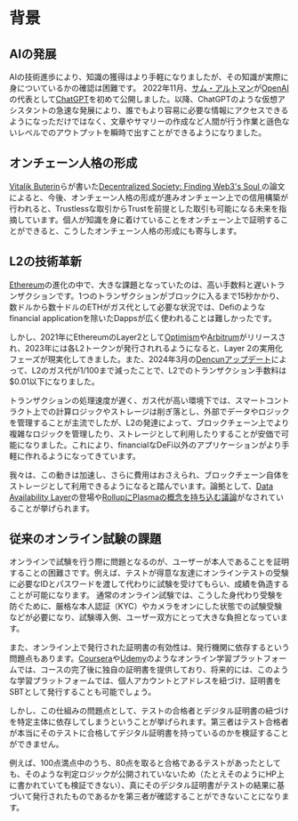 # 背景

## AIの発展

AIの技術進歩により、知識の獲得はより手軽になりましたが、その知識が実際に身についているかの確認は困難です。
2022年11月、[サム・アルトマン](https://x.com/sama)が[OpenAI](https://openai.com/)の代表として[ChatGPT](https://chat.openai.com/)を初めて公開しました。以降、ChatGPTのような仮想アシスタントの急速な発展により、誰でもより容易に必要な情報にアクセスできるようになっただけではなく、文章やサマリーの作成など人間が行う作業と遜色ないレベルでのアウトプットを瞬時で出すことができるようになりました。

## オンチェーン人格の形成

[Vitalik Buterin](https://x.com/VitalikButerin)らが書いた[Decentralized Society: Finding Web3's Soul
](https://papers.ssrn.com/sol3/papers.cfm?abstract_id=4105763)の論文によると、今後、オンチェーン人格の形成が進みオンチェーン上での信用構築が行われると、Trustlessな取引からTrustを前提とした取引も可能になる未来を指摘しています。個人が知識を身に着けていることをオンチェーン上で証明することができると、こうしたオンチェーン人格の形成にも寄与します。

## L2の技術革新

[Ethereum](https://ethereum.org/)の進化の中で、大きな課題となっていたのは、高い手数料と遅いトランザクションです。1つのトランザクションがブロックに入るまで15秒かかり、数ドルから数十ドルのETHがガス代として必要な状況では、Defiのようなfinancial applicationを除いたDappsが広く使われることは難しかったです。

しかし、2021年にEthereumのLayer2として[Optimism](https://www.optimism.io/)や[Arbitrum](https://arbitrum.io/)がリリースされ、2023年には各L2トークンが発行されれるようになると、Layer 2の実用化フェーズが現実化してきました。また、2024年3月の[Dencunアップデート](https://ethereum.org/en/roadmap/dencun/)によって、L2のガス代が1/100まで減ったことで、L2でのトランザクション手数料は$0.01以下になりました。

トランザクションの処理速度が遅く、ガス代が高い環境下では、スマートコントラクト上での計算ロジックやストレージは削ぎ落とし、外部でデータやロジックを管理することが主流でしたが、L2の発達によって、ブロックチェーン上でより複雑なロジックを管理したり、ストレージとして利用したりすることが安価で可能になりました。これにより、financialなDeFi以外のアプリケーションがより手軽に作れるようになってきています。

我々は、この動きは加速し、さらに費用はおさえられ、ブロックチェーン自体をストレージとして利用できるようになると踏んでいます。論拠として、[Data Availability Layer](https://celestia.org/)の登場や[RollupにPlasmaの概念を持ち込む議論](https://vitalik.eth.limo/general/2023/11/14/neoplasma.html)がなされていることが挙げられます。

## 従来のオンライン試験の課題

オンラインで試験を行う際に問題となるのが、ユーザーが本人であることを証明することの困難さです。例えば、テストが得意な友達にオンラインテストの受験に必要なIDとパスワードを渡して代わりに試験を受けてもらい、成績を偽造することが可能になります。
通常のオンライン試験では、こうした身代わり受験を防ぐために、厳格な本人認証（KYC）やカメラをオンにした状態での試験受験などが必要になり、試験導入側、ユーザー双方にとって大きな負担となっています。

また、オンライン上で発行された証明書の有効性は、発行機関に依存するという問題点もあります。[Coursera](https://www.coursera.org/)や[Udemy](https://www.udemy.com/)のようなオンライン学習プラットフォームでは、コースの完了後に独自の証明書を提供しており、将来的には、このような学習プラットフォームでは、個人アカウントとアドレスを紐づけ、証明書をSBTとして発行することも可能でしょう。

しかし、この仕組みの問題点として、テストの合格者とデジタル証明書の紐づけを特定主体に依存してしまうということが挙げられます。第三者はテスト合格者が本当にそのテストに合格してデジタル証明書を持っているのかを検証することができません。

例えば、100点満点中のうち、80点を取ると合格であるテストがあったとしても、そのような判定ロジックが公開されていないため（たとえそのようにHP上に書かれていても検証できない）、真にそのデジタル証明書がテストの結果に基づいて発行されたものであるかを第三者が確認することができないことになります。

